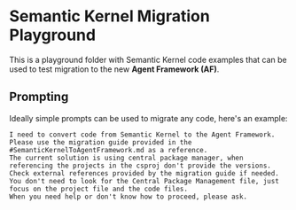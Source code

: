 # Semantic Kernel Migration Playground

This is a playground folder with Semantic Kernel code examples that can be used to test migration to the new **Agent Framework (AF)**.

## Prompting

Ideally simple prompts can be used to migrate any code, here's an example:

```
I need to convert code from Semantic Kernel to the Agent Framework. 
Please use the migration guide provided in the #SemanticKernelToAgentFramework.md as a reference.
The current solution is using central package manager, when referencing the projects in the csproj don't provide the versions.
Check external references provided by the migration guide if needed.
You don't need to look for the Central Package Management file, just focus on the project file and the code files.
When you need help or don't know how to proceed, please ask.
```